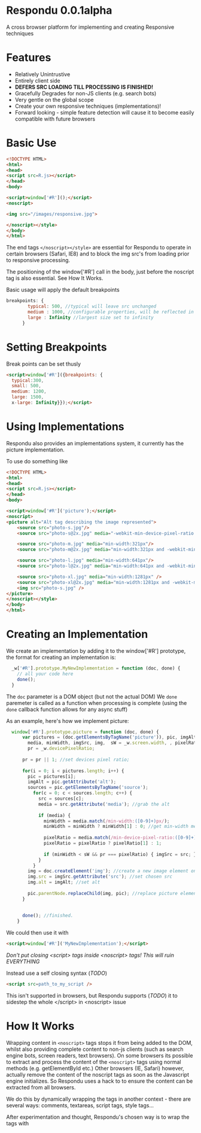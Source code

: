 Respondu 0.0.1alpha
==

A cross browser platform for implementing and creating Responsive techniques



Features
===

* Relatively Unintrustive
* Entirely client side
* **DEFERS SRC LOADING TILL PROCESSING IS FINISHED!**
* Gracefully Degrades for non-JS clients (e.g. search bots)
* Very gentle on the global scope
* Create your own responsive techniques (implementations)!
* Forward looking - simple feature detection will cause it to become easily compatible with future browsers

Basic Use
===

```html
<!DOCTYPE HTML>
<html>
<head>
<script src=R.js></script>
</head>
<body>

<script>window['#R']();</script>
<noscript>

<img src="/images/responsive.jpg">

</noscript></style>
</body>
</html>

```

The end tags `</noscript></style>` are essential for Respondu to operate in certain browsers (Safari, IE8)
and to block the img src's from loading prior to responsive processing. 

The positioning of the window['#R'] call in the body, just before the noscript tag is also essential. See How It Works. 

Basic usage will apply the default breakpoints

```javascript
breakpoints: {
        typical: 500, //typical will leave src unchanged
        medium : 1000, //configurable properties, will be reflected in requested image e.g. name.medium.png
        large : Infinity //largest size set to infinity
      }
```

Setting Breakpoints
===
Break points can be set thusly

```html
<script>window['#R']({breakpoints: {
  typical:300, 
  small: 500, 
  medium: 1200, 
  large: 1500,
  x-large: Infinity}});</script>
```

Using Implementations
===
Respondu also provides an implementations system,
it currently has the picture implementation. 

To use do something like

```html
<!DOCTYPE HTML>
<html>
<head>
<script src=R.js></script>
</head>
<body>

<script>window['#R']('picture');</script>
<noscript>
<picture alt="Alt tag describing the image represented"> 
    <source src="photo-s.jpg"/> 
    <source src="photo-s@2x.jpg" media="-webkit-min-device-pixel-ratio:2,-moz-min-device-pixel-ratio:2,-o-min-device-pixel-ratio: 2/1,min-device-pixel-ratio:2"/> 

    <source src="photo-m.jpg" media="min-width:321px"/> 
    <source src="photo-m@2x.jpg" media="min-width:321px and -webkit-min-device-pixel-ratio:2,-moz-min-device-pixel-ratio:2,-o-min-device-pixel-ratio: 2/1,min-device-pixel-ratio:2"/> 

    <source src="photo-l.jpg" media="min-width:641px"/> 
    <source src="photo-l@2x.jpg" media="min-width:641px and -webkit-min-device-pixel-ratio:2,-moz-min-device-pixel-ratio:2,-o-min-device-pixel-ratio: 2/1,min-device-pixel-ratio:2"/> 

    <source src="photo-xl.jpg" media="min-width:1281px" /> 
    <source src="photo-xl@2x.jpg" media="min-width:1281px and -webkit-min-device-pixel-ratio:2,-moz-min-device-pixel-ratio:2,-o-min-device-pixel-ratio: 2/1,min-device-pixel-ratio:2" /> 
    <img src="photo-s.jpg" />
</picture>
</noscript></style>
</body>
</html>

```

Creating an Implementation
===
We create an implementation by adding it to the window['#R'] prototype, 
the format for creating an implementation is:

```javascript
  _w['#R'].prototype.MyNewImplementation = function (doc, done) {
    // all your code here
    done();
  }

```

The `doc` parameter is a DOM object (but not the actual DOM)
We `done` paremeter is called as a function when processing is complete 
(using the `done` callback function allows for any async stuff)

As an example, here's how we implement picture:

```javascript
  window['#R'].prototype.picture = function (doc, done) {
      var pictures = (doc.getElementsByTagName('picture')), pic, imgAlt, sources, src, i, c,
        media, minWidth, imgSrc, img,  sW = _w.screen.width, , pixelRatio, 
        pr = _w.devicePixelRatio;
                
      pr = pr || 1; //set devices pixel ratio;
      
      for(i = 0; i < pictures.length; i++) {
        pic = pictures[i];
        imgAlt = pic.getAttribute('alt');
        sources = pic.getElementsByTagName('source');
          for(c = 0; c < sources.length; c++) {
            src = sources[c];
            media = src.getAttribute('media'); //grab the alt
           
            if (media) {
              minWidth = media.match(/min-width:([0-9]+)px/);
              minWidth = minWidth ? minWidth[1] : 0; //get min-width media query for each source element
              
              pixelRatio = media.match(/min-device-pixel-ratio:([0-9]+)/); //get min-device-pixel-ratio
              pixelRatio = pixelRatio ? pixelRatio[1] : 1; 
                            
              if (minWidth < sW && pr === pixelRatio) { imgSrc = src; } //set imgSrc to the source element if conditions match
            }
          }
        img = doc.createElement('img'); //create a new image element on the ghost DOM
        img.src = imgSrc.getAttribute('src'); //set chosen src
        img.alt = imgAlt; //set alt
        
        pic.parentNode.replaceChild(img, pic); //replace picture element with create img element
      }
      
      
      done(); //finished.
    }

```



We could then use it with
```html
<script>window['#R']('MyNewImplementation');</script>
```





*Don't put closing &lt;script&gt; tags inside &lt;noscript&gt; tags! This will ruin EVERYTHING*

Instead use a self closing syntax  (*TODO*)

```html
<script src=path_to_my_script />
```

This isn't supported in browsers, but Respondu supports (*TODO*) it to sidestep the whole &lt;/script&gt; in &lt;noscript&gt; issue

How It Works
===
Wrapping content in `<noscript>` tags stops it from being added to the DOM, whilst also providing complete content to non-js clients (such as
search engine bots, screen readers, text browsers). 
On some browsers its possible to extract and process the content of the `<noscript>` tags using normal methods (e.g. getElementById etc.) 
Other browsers (IE, Safari) however, actually remove the content of the noscript tags as soon as the Javascript engine initializes. 
So Respondu uses a hack to to ensure the content can be extracted from all browsers.

We do this by dynamically wrapping the <noscript> tags in another context - there are several ways: comments, textareas, script tags, style tags...

After experimentation and thought, Respondu's chosen way is to wrap the <noscript> tags with <style> tags, this seems to be the least invasive.

So once the script on the page has executed we end up with `<style type="text/responsive"><noscript>#content#</noscript></style>`, this prevents the content in the
noscript tags from being removed, and allows us to extract the contents from the noscript tags. 

As a result, any inline styles in the body (..which are really unneccessary and sub-optimal) should be included with <css> tags instead of <style>
tags, e.g.

```
<script>window['#R']();</script>
<noscript>
content etc.
<css>
  #silly {color:blue}
</css>
</noscript></style>
```

Respondu will parse the css tags, and convert them to style tags. 
It's really just best to avoid inline styles if you can.

Once the noscript content has been extracted, Respondu loads it into a "ghost DOM". (see [createHTMLDocument](https://developer.mozilla.org/en/DOM/DOMImplementation.createHTMLDocument))
The ghost DOM doesn't load any src's. We can manipulate this ghost DOM as the `doc` parameter when creating implementations (see [Creating an Implementation](#creating-an-implementation))

Once all changes have been made to our ghost document (e.g. when we've replaced img src's according to screen width), we load it into the real document

Inline Scripts
===
If we want to have scripts execute once the DOM has loaded, the best place for them (if possible) is usually just before the closing `</body>` tag.
If you're using Respondu, you want them to be just before the closing `</noscript></style>` tags, Respondu will then ensure they are loaded and executed
after all the content has loaded. 

```
<body>
<script>window['#R']();</script>
<noscript>
content etc.

<script src=myScriptWhichWillManipulateTheDocument.js></script>
</noscript></style>
</body>
```

TODO: $(document).ready (and variants) naturally triggers before we process and push out content, Respondu will manually re-trigger
      these calls. Alternatively, just place your scripts before the closing </noscript> tag and remove the $(document).ready


Browsers Confirmed as Working
===

* Chrome
* IE 8
* Firefox
* iOS Safari

Issues
===
* doesn't work well with $(document).ready et. al., since dom is ready before we insert code
* If scripts are placed after the noscript tag, they will be executed before the content has loaded
* The current solution is to place scripts that parse DOM elements at the end of noscript tag, but `</script>` end tags break the functionality
* Therefore scripts with src'es shall be included with `<script src='blah' />` INSIDE the `<noscript>` tags **TODO**
* Inline scripts in the body, well, I haven't worked inline scripts out yet. 



Todo
===

* implement faux document ready event
* self closing script syntax
* Tidy & optimize
* create more implementations
* testing in more browsers
* working examples
* explain the callback functionality
* rethink the name (suggestions?)



Contributing
===
I warmly welcome all contributions, you can help by

* testing
* pull requests
* suggesting a name




